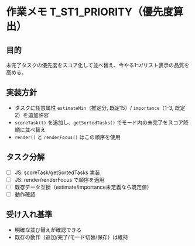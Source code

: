 # 作業メモ T_ST1_PRIORITY（優先度算出）

## 目的
未完了タスクの優先度をスコア化して並べ替え、今やる1つ/リスト表示の品質を高める。

## 実装方針
- タスクに任意属性 `estimateMin`（推定分, 既定15）/ `importance`（1-3, 既定2）を追加許容
- `scoreTask(t)` を追加し、`getSortedTasks()` でモード内の未完了をスコア降順に並べ替え
- `render()` と `renderFocus()` はこの順序を使用

## タスク分解
- [ ] JS: scoreTask/getSortedTasks 実装
- [ ] JS: render/renderFocus で順序を適用
- [ ] 既存データ互換（estimate/importance未定義なら既定値）
- [ ] 動作確認

## 受け入れ基準
- 明確な並び替えが確認できる
- 既存の動作（追加/完了/モード切替/保存）は維持
